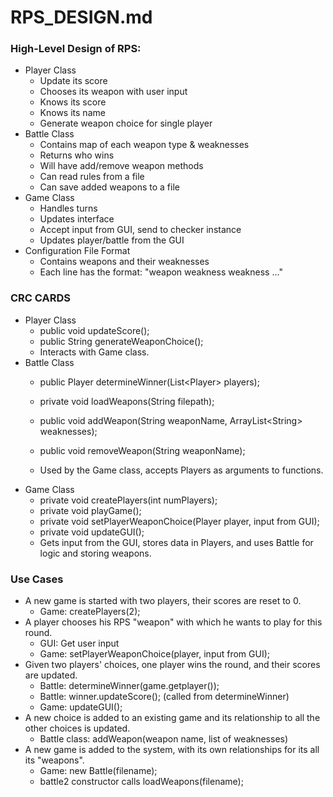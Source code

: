 # RPS_DESIGN.md

### High-Level Design of RPS:
- Player Class
    - Update its score
    - Chooses its weapon with user input
    - Knows its score
    - Knows its name
    - Generate weapon choice for single player
- Battle Class
    - Contains map of each weapon type & weaknesses
    - Returns who wins
    - Will have add/remove weapon methods
    - Can read rules from a file
    - Can save added weapons to a file
- Game Class
    - Handles turns
    - Updates interface
    - Accept input from GUI, send to  checker instance
    - Updates player/battle from the GUI
- Configuration File Format
    - Contains weapons and their weaknesses
    - Each line has the format: "weapon weakness weakness ..."

### CRC CARDS
- Player Class
    - public void updateScore();
    - public String generateWeaponChoice();
    - Interacts with Game class.
- Battle Class
    - public Player determineWinner(List\<Player\> players);
    - private void loadWeapons(String filepath);
    - public void addWeapon(String weaponName, ArrayList\<String\> weaknesses);
    - public void removeWeapon(String weaponName);

    - Used by the Game class, accepts Players as arguments to functions.
- Game Class
    - private void createPlayers(int numPlayers);
    - private void playGame();
    - private void setPlayerWeaponChoice(Player player, input from GUI);
    - private void updateGUI();
    - Gets input from the GUI, stores data in Players, and uses Battle for logic and storing weapons.

### Use Cases
- A new game is started with two players, their scores are reset to 0.
    - Game: createPlayers(2);
- A player chooses his RPS "weapon" with which he wants to play for this round.
    - GUI: Get user input
    - Game: setPlayerWeaponChoice(player, input from GUI);
- Given two players' choices, one player wins the round, and their scores are updated.
    - Battle: determineWinner(game.getplayer());
    - Battle: winner.updateScore(); (called from determineWinner)
    - Game: updateGUI();
- A new choice is added to an existing game and its relationship to all the other choices is updated.
    - Battle class: addWeapon(weapon name, list of weaknesses)
- A new game is added to the system, with its own relationships for its all its "weapons".
    - Game: new Battle(filename);
    - battle2 constructor calls loadWeapons(filename);
